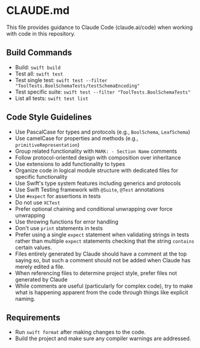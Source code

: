 # CLAUDE.md

This file provides guidance to Claude Code (claude.ai/code) when working with code in this repository.

## Build Commands
- Build: `swift build`
- Test all: `swift test`
- Test single test: `swift test --filter "ToolTests.BoolSchemaTests/testSchemaEncoding"`
- Test specific suite: `swift test --filter "ToolTests.BoolSchemaTests"`
- List all tests: `swift test list`

## Code Style Guidelines
- Use PascalCase for types and protocols (e.g., `BoolSchema`, `LeafSchema`)
- Use camelCase for properties and methods (e.g., `primitiveRepresentation`)
- Group related functionality with `MARK: - Section Name` comments
- Follow protocol-oriented design with composition over inheritance
- Use extensions to add functionality to types
- Organize code in logical module structure with dedicated files for specific functionality
- Use Swift's type system features including generics and protocols
- Use Swift Testing framework with `@Suite`, `@Test` annotations
- Use `#expect` for assertions in tests
- Do not use `XCTest`
- Prefer optional chaining and conditional unwrapping over force unwrapping
- Use throwing functions for error handling
- Don't use `print` statements in tests
- Prefer using a single `expect` statement when validating strings in tests rather than multiple `expect` statements checking that the string `contains` certain values.
- Files entirely generated by Claude should have a comment at the top saying so, but such a comment should not be added when Claude has merely edited a file.
- When referencing files to determine project style, prefer files not generated by Claude
- While comments are useful (particularly for complex code), try to make what is happening apparent from the code through things like explicit naming.

## Requirements
- Run `swift format` after making changes to the code.
- Build the project and make sure any compiler warnings are addressed.
